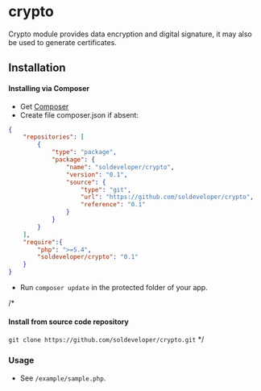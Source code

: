 crypto
======

Crypto module provides data encryption and digital signature, it may also be used to generate certificates.

Installation
------------

#### Installing via Composer

* Get [Composer](http://getcomposer.org/)
* Create file composer.json if absent:

```json
{
	"repositories": [
		{
			"type": "package",
			"package": {
				"name": "soldeveloper/crypto",
				"version": "0.1",
				"source": {
					"type": "git",
					"url": "https://github.com/soldeveloper/crypto",
					"reference": "0.1"
				}
			}
		}
	],
  	"require":{
		"php": ">=5.4",
		"soldeveloper/crypto": "0.1"
	}
}
```

* Run `composer update` in the protected folder of your app.

/*
#### Install from source code repository
`git clone https://github.com/soldeveloper/crypto.git`
*/

### Usage

* See `/example/sample.php`.
